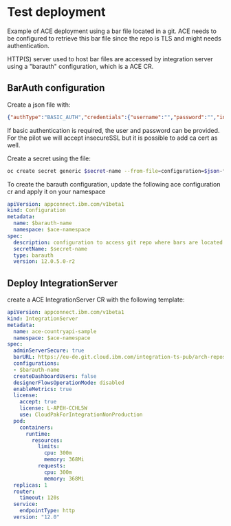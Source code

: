 # Test deployment

Example of ACE deployment using a bar file located in a git.
ACE needs to be configured to retrieve this bar file since the repo is TLS and might needs authentication.

HTTP(S) server used to host bar files are accessed by integration server using a "barauth" configuration, which is a ACE CR.

## BarAuth configuration

Create a json file with:
```json
{"authType":"BASIC_AUTH","credentials":{"username":"","password":"","insecureSsl":"true"}}
```
If basic authentication is required, the user and password can be provided.
For the pilot we will accept insecureSSL but it is possible to add ca cert as well.

Create a secret using the file:
```sh
oc create secret generic $secret-name --from-file=configuration=$json-file --namespace=$ace-namespace
```
To create the barauth configuration, update the following ace configuration cr and apply it on your namespace

```yaml
apiVersion: appconnect.ibm.com/v1beta1
kind: Configuration
metadata:
  name: $barauth-name
  namespace: $ace-namespace
spec:
  description: configuration to access git repo where bars are located
  secretName: $secret-name
  type: barauth
  version: 12.0.5.0-r2
```
## Deploy IntegrationServer

create a ACE IntegrationServer CR with the following template:

```yaml
apiVersion: appconnect.ibm.com/v1beta1
kind: IntegrationServer
metadata:
  name: ace-countryapi-sample
  namespace: $ace-namespace
spec:
  adminServerSecure: true
  barURL: https://eu-de.git.cloud.ibm.com/integration-ts-pub/arch-repository/-/raw/main/ace/restapi-sample.bar
  configurations:
  - $barauth-name
  createDashboardUsers: false
  designerFlowsOperationMode: disabled
  enableMetrics: true
  license:
    accept: true
    license: L-APEH-CCHL5W
    use: CloudPakForIntegrationNonProduction
  pod:
    containers:
      runtime:
        resources:
          limits:
            cpu: 300m
            memory: 368Mi
          requests:
            cpu: 300m
            memory: 368Mi
  replicas: 1
  router:
    timeout: 120s
  service:
    endpointType: http
  version: "12.0"
```



